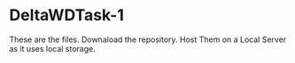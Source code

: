 # DeltaWDTask-1
These are the files.
Downaload the repository.
Host Them on a Local Server as it uses local storage.
